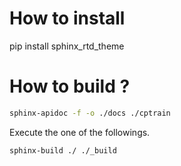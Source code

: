 

# How to install

pip install sphinx_rtd_theme

# How to build ?



```bash
sphinx-apidoc -f -o ./docs ./cptrain
```


Execute the one of the followings.

```bash
sphinx-build ./ ./_build
```
